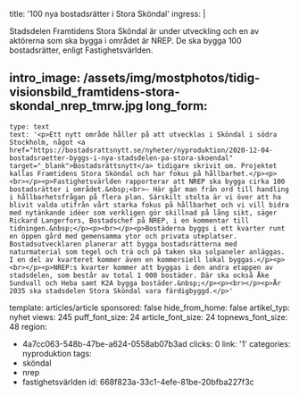 title: '100 nya bostadsrätter i Stora Sköndal'
ingress: |
  <p>Stadsdelen Framtidens Stora Sköndal är under utveckling och en av aktörerna som ska bygga i området är NREP. De ska bygga 100 bostadsrätter, enligt Fastighetsvärlden.
  </p>
  
intro_image: /assets/img/mostphotos/tidig-visionsbild_framtidens-stora-skondal_nrep_tmrw.jpg
long_form:
  -
    type: text
    text: '<p>Ett nytt område håller på att utvecklas i Sköndal i södra Stockholm, något <a href="https://bostadsrattsnytt.se/nyheter/nyproduktion/2020-12-04-bostadsraetter-byggs-i-nya-stadsdelen-pa-stora-skoendal" target="_blank">Bostadsrättsnytt</a> tidigare skrivit om. Projektet kallas Framtidens Stora Sköndal och har fokus på hållbarhet.</p><p><br></p><p>Fastighetsvärlden rapporterar att NREP ska bygga cirka 100 bostadsrätter i området.&nbsp;<br>– Här går man från ord till handling i hållbarhetsfrågan på flera plan. Särskilt stolta är vi över att ha blivit valda utifrån vårt starka fokus på hållbarhet och vi vill bidra med nytänkande idéer som verkligen gör skillnad på lång sikt, säger Rickard Langerfors, Bostadschef på NREP, i en kommentar till tidningen.&nbsp;</p><p><br></p><p>Bostäderna byggs i ett kvarter runt en öppen gård med gemensamma ytor och privata uteplatser. Bostadsutvecklaren planerar att bygga bostadsrätterna med naturmaterial som tegel och trä och på taken ska solpaneler anläggas. I en del av kvarteret kommer även en kommersiell lokal byggas.</p><p><br></p><p>NREP:s kvarter kommer att byggas i den andra etappen av stadsdelen, som består av total 1 000 bostäder. Där ska också Åke Sundvall och Heba samt K2A bygga bostäder.&nbsp;</p><p><br></p><p>År 2035 ska stadsdelen Stora Sköndal vara färdigbyggd.</p>'
template: articles/article
sponsored: false
hide_from_home: false
artikel_typ: nyhet
views: 245
puff_font_size: 24
article_font_size: 24
topnews_font_size: 48
region:
  - 4a7cc063-548b-47be-a624-0558ab07b3ad
clicks: 0
link: '1'
categories: nyproduktion
tags:
  - sköndal
  - nrep
  - fastighetsvärlden
id: 668f823a-33c1-4efe-81be-20bfba227f3c
